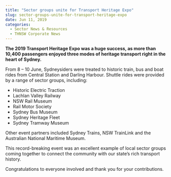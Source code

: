 ```yaml
---
title: "Sector groups unite for Transport Heritage Expo"
slug: sector-groups-unite-for-transport-heritage-expo
date: Jun 11, 2019
categories:
  - Sector News & Resources
  - THNSW Corporate News
---
```



**The 2019 Transport Heritage Expo was a huge success, as more than 10,400 passengers enjoyed three modes of heritage transport right in the heart of Sydney.**

From 8 – 10 June, Sydneysiders were treated to historic train, bus and boat rides from Central Station and Darling Harbour. Shuttle rides were provided by a range of sector groups, including:

* Historic Electric Traction
* Lachlan Valley Railway
* NSW Rail Museum
* Rail Motor Society
* Sydney Bus Museum
* Sydney Heritage Fleet
* Sydney Tramway Museum

Other event partners included Sydney Trains, NSW TrainLink and the Australian National Maritime Museum.

This record-breaking event was an excellent example of local sector groups coming together to connect the community with our state’s rich transport history.

Congratulations to everyone involved and thank you for your contributions.
